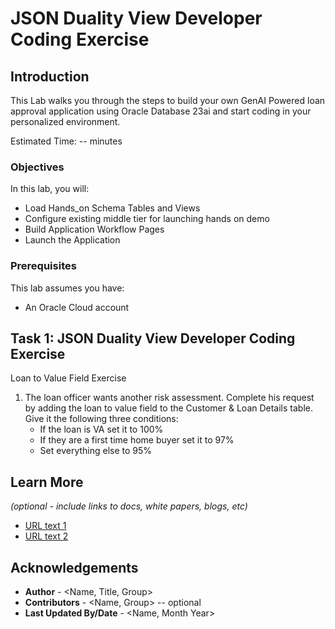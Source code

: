 # JSON Duality View Developer Coding Exercise

## Introduction

This Lab walks you through the steps to build your own GenAI Powered loan approval application using Oracle Database 23ai and start coding in your personalized environment.

Estimated Time: -- minutes

### Objectives

In this lab, you will:
* Load Hands_on Schema Tables and Views
* Configure existing middle tier for launching hands on demo
* Build Application Workflow Pages
* Launch the Application

### Prerequisites

This lab assumes you have:
* An Oracle Cloud account


## Task 1: JSON Duality View Developer Coding Exercise

Loan to Value Field Exercise

1. The loan officer wants another risk assessment. Complete his request by adding the loan to value field to the Customer & Loan Details table. Give it the following three conditions: 
    * If the loan is VA set it to 100%
    * If they are a first time home buyer set it to 97%
    * Set everything else to 95% 



## Learn More

*(optional - include links to docs, white papers, blogs, etc)*

* [URL text 1](http://docs.oracle.com)
* [URL text 2](http://docs.oracle.com)

## Acknowledgements
* **Author** - <Name, Title, Group>
* **Contributors** -  <Name, Group> -- optional
* **Last Updated By/Date** - <Name, Month Year>
